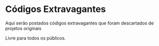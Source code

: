 # Códigos Extravagantes
Aqui serão postados códigos extravagantes que foram descartados de projetos originais

Livre para todos os públicos.
